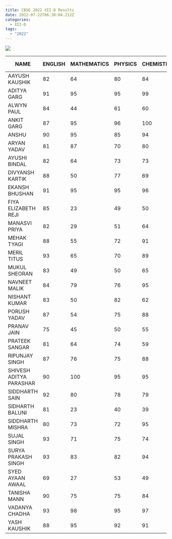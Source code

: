 ```yaml
---
title: CBSE 2022 XII-D Results
date: 2022-07-22T06:30:04.212Z
categories:
  - XII-D
tags:
  - "2022"
---
```

<img src="https://hits.seeyoufarm.com/api/count/incr/badge.svg?url=https%3A%2F%2Fxaviersrohini.github.io%2Fresults%2Fposts%2Fcbse-2022-xii-d-results%2F&count_bg=%2379C83D&title_bg=%23555555&icon=&icon_color=%23E7E7E7&title=Page+Views&edge_flat=false" align=center><br>


|NAME                   |ENGLISH|MATHEMATICS|PHYSICS|CHEMISTRY|COMPUTER SCIENCE|TOTAL|
|-----------------------|-------|-----------|-------|---------|----------------|-----|
|AAYUSH KAUSHIK         |82     |64         |80     |84       |92              |80.4 |
|ADITYA GARG            |91     |95         |95     |99       |97              |95.4 |
|ALWYN PAUL             |84     |44         |61     |60       |86              |67.0 |
|ANKIT GARG             |87     |95         |96     |100      |97              |95.0 |
|ANSHU                  |90     |95         |85     |94       |88              |90.4 |
|ARYAN YADAV            |81     |87         |70     |80       |88              |81.2 |
|AYUSHI BINDAL          |82     |64         |73     |73       |92              |76.8 |
|DIVYANSH KARTIK        |88     |50         |77     |69       |91              |75.0 |
|EKANSH BHUSHAN         |91     |95         |95     |96       |99              |95.2 |
|FIYA ELIZABETH REJI    |85     |23         |49     |50       |63              |54.0 |
|MANASVI PRIYA          |82     |29         |51     |64       |62              |57.6 |
|MEHAK TYAGI            |88     |55         |72     |91       |89              |79.0 |
|MERIL TITUS            |93     |65         |70     |89       |89              |81.2 |
|MUKUL SHEORAN          |83     |49         |50     |65       |74              |64.2 |
|NAVNEET MALIK          |84     |79         |76     |95       |84              |83.6 |
|NISHANT KUMAR          |83     |50         |82     |62       |88              |73.0 |
|PORUSH YADAV           |87     |54         |75     |88       |90              |78.8 |
|PRANAV JAIN            |75     |45         |50     |55       |70              |59.0 |
|PRATEEK SANGAR         |81     |64         |74     |59       |69              |69.4 |
|RIPUNJAY SINGH         |87     |76         |75     |88       |94              |84.0 |
|SHIVESH ADITYA PARASHAR|90     |100        |95     |95       |97              |95.4 |
|SIDDHARTH SAIN         |92     |80         |78     |79       |93              |84.4 |
|SIDHARTH BALUNI        |81     |23         |40     |39       |57              |48.0 |
|SIDDHARTH MISHRA       |80     |73         |72     |95       |90              |82.0 |
|SUJAL SINGH            |93     |71         |75     |74       |99              |82.4 |
|SURYA PRAKASH SINGH    |93     |83         |82     |94       |91              |88.6 |
|SYED AYAAN AWAAL       |69     |27         |53     |49       |53              |50.2 |
|TANISHA MANN           |90     |75         |75     |84       |86              |82.0 |
|VADANYA CHADHA         |93     |98         |95     |97       |100             |96.6 |
|YASH KAUSHIK           |88     |95         |92     |91       |87              |90.6 |
